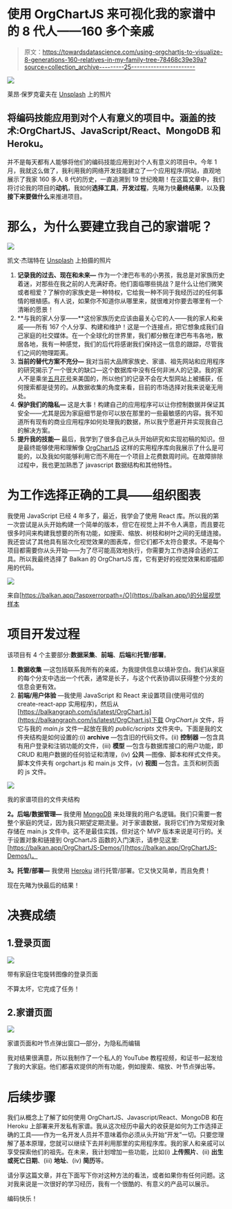 # 使用 OrgChartJS 来可视化我的家谱中的 8 代人——160 多个亲戚

> 原文：<https://towardsdatascience.com/using-orgchartjs-to-visualize-8-generations-160-relatives-in-my-family-tree-78468c39e39a?source=collection_archive---------25----------------------->

![](img/9563ae08f5cf4d4fcc6e84bc0fb95e12.png)

莱昂·保罗克霍夫在 [Unsplash](https://unsplash.com/s/photos/baobab?utm_source=unsplash&utm_medium=referral&utm_content=creditCopyText) 上的照片

## 将编码技能应用到对个人有意义的项目中。涵盖的技术:OrgChartJS、JavaScript/React、MongoDB 和 Heroku。

并不是每天都有人能够将他们的编码技能应用到对个人有意义的项目中。今年 1 月，我就这么做了，我利用我的网络开发技能建立了一个应用程序/网站，直观地展示了我家 160 多人 8 代的历史，一直追溯到 19 世纪晚期！在这篇文章中，我们将讨论我的项目的**动机**，我如何**选择工具**，**开发过程**，先睹为快**最终结果**，以及**我接下来要做什么**来推进项目。

# 那么，为什么要建立我自己的家谱呢？

![](img/6afdaef3114a94d1f2966268d384441e.png)

凯文·杰瑞特在 [Unsplash](https://unsplash.com/s/photos/child-build?utm_source=unsplash&utm_medium=referral&utm_content=creditCopyText) 上拍摄的照片

1.  **记录我的过去、现在和未来—** 作为一个津巴布韦的小男孩，我总是对家族历史着迷，对那些在我之前的人充满好奇。他们面临哪些挑战？是什么让他们微笑或者相爱？了解你的家族史是一种特权，它给我一种不同于我经历过的任何事情的根植感。有人说，如果你不知道你从哪里来，就很难对你要去哪里有一个清晰的愿景！
2.  **与我的家人分享——**这份家族历史应该由最关心它的人——我的家人和亲戚——所有 167 个人分享、构建和维护！这是一个连接点，把它想象成我们自己家庭的社交媒体。在一个全球化的世界里，我们都分散在津巴布韦各地，散居各地，我有一种感觉，我们的后代将感谢我们保持这一信息的跟踪，尽管我们之间的物理距离。
3.  **当前的替代方案不充分—** 我对当前大品牌家族史、家谱、祖先网站和应用程序的研究揭示了一个很大的缺口—这个数据库中没有任何非洲人的记录。我的家人不是乘坐[五月花号](https://en.wikipedia.org/wiki/Mayflower)来美国的，所以他们的记录不会在大型网站上被捕获，任何搜索都是徒劳的。从数据收集的角度来看，目前的市场选择对我来说毫无用处。
4.  **保护我们的隐私—** 这是大事！构建自己的应用程序可以让你控制数据并保证其安全——尤其是因为家庭细节是你可以放在那里的一些最敏感的内容。我不知道所有现有的商业应用程序如何处理我的数据，所以我宁愿避开并实现我自己的解决方案。
5.  **提升我的技能—** 最后，我学到了很多自己从头开始研究和实现初稿的知识。但是最终能够使用和理解像 [OrgChartJS](https://balkan.app/OrgChartJS) 这样的实用程序库向我展示了什么是可能的，以及我如何能够利用它而不用在一个项目上花费数周时间。在故障排除过程中，我也更加熟悉了 javascript 数据结构和其他特性。

# 为工作选择正确的工具——组织图表

我使用 JavaScript 已经 4 年多了，最近，我学会了使用 React 库。所以我的第一次尝试是从头开始构建一个简单的版本，但它在视觉上并不令人满意，而且要花很多时间来构建我想要的所有功能，如搜索、缩放、树枝和树叶之间的无缝连接。我还尝试了其他具有层次化视觉效果的图表库，但它们都不太符合要求。不是每个项目都需要你从头开始——为了尽可能高效地执行，你需要为工作选择合适的工具。所以我最终选择了 Balkan 的 OrgChartJS 库，它有更好的视觉效果和即插即用的代码。

![](img/0c43b7bf3591243f10bc05f2c46561ed.png)

来自[https://balkan.app/?aspxerrorpath=/O](https://balkan.app/)的分层视觉样本

# 项目开发过程

该项目有 4 个主要部分:**数据采集**、**前端**、**后端**和**托管/部署**。

1.  **数据收集** —这包括联系我所有的亲戚，为我提供信息以填补空白。我们从家庭的每个分支中选出一个代表，通常是长子，与这个代表协调以获得整个分支的信息会更有效。
2.  **前端/用户体验** —我使用 JavaScript 和 React 来设置项目(使用可信的 create-react-app 实用程序)，然后从[https://balkangraph.com/js/latest/OrgChart.js](https://balkangraph.com/js/latest/OrgChart.js)下载 *OrgChart.js* 文件，将它与我的 *main.js* 文件一起放在我的 *public/scripts* 文件夹中。下面是我的文件夹结构是如何设置的:(i) **archive** —包含旧的代码文件。(ii) **控制器** —包含具有用户登录和注销功能的文件，(iii) **模型** —包含与数据库接口的用户功能，即 CRUD 和用户数据的任何验证和清理，(iv) **公共** —图像、脚本和样式文件夹。脚本文件夹有 orgchart.js 和 main.js 文件，(v) **视图** —包含。主页和树页面的 js 文件。

![](img/c43463e6e1c759c7f158623554ab9a06.png)

我的家谱项目的文件夹结构

**2。后端/数据管理—** 我使用 [MongoDB](https://www.mongodb.com/) 来处理我的用户名逻辑。我们只需要一套整个家庭的凭证，因为我只期望定期流量。对于家谱数据，我将它们作为常规对象存储在 main.js 文件中。这不是最佳实践，但对这个 MVP 版本来说是可行的。关于设置对象和链接到 OrgChartJS 函数的入门演示，请参见这里:[https://balkan.app/OrgChartJS-Demos/](https://balkan.app/OrgChartJS-Demos/)。

**3。托管/部署—** 我使用 [Heroku](https://www.heroku.com/) 进行托管/部署。它又快又简单，而且免费！

现在先睹为快最后的结果！

# 决赛成绩

## 1.登录页面

![](img/187507ca518fea4895246477666f28ae.png)

带有家庭住宅旋转图像的登录页面

不算太坏，它完成了任务！

## 2.家谱页面

![](img/af11360b80bd619dc59eac8c20acabc6.png)

家谱页面和叶节点弹出窗口—部分，为隐私而编辑

我对结果很满意，所以我制作了一个私人的 YouTube 教程视频，和证书一起发给了我的大家庭。他们都喜欢提供的所有功能，例如搜索、缩放、叶节点弹出等。

# 后续步骤

我们从概念上了解了如何使用 OrgChartJS、Javascript/React、MongoDB 和在 Heroku 上部署来开发私有家谱。我从这次经历中最大的收获是如何为工作选择正确的工具——作为一名开发人员并不意味着你必须从头开始“开发”一切。只要您理解了基本原理，您就可以继续下去并利用那里的实用程序库。我的家人和亲戚可以享受探索他们的祖先。在未来，我计划增加一些功能，比如(i) **上传照片**、(ii) **出生或死亡日期**、(iii) **地址**、(iv) **简历**等。

请分享这篇文章，并在下面写下你对这种方法的看法，或者如果你有任何问题。这对我来说是一次很好的学习经历，我有一个很酷的、有意义的产品可以展示。

编码快乐！